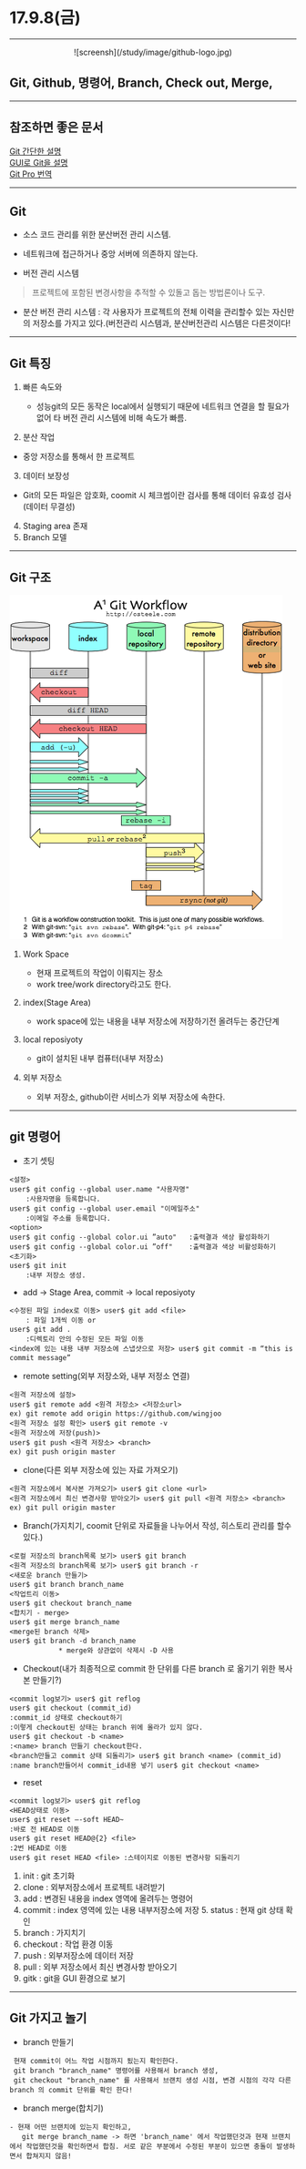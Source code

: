 # 17.9.8(금)
---
<p align="center">
![screensh](/study/image/github-logo.jpg)
</p>

## Git, Github, 명령어, Branch, Check out, Merge, 
---

## 참조하면 좋은 문서 

[Git 간단한 설명 ](http://rogerdudler.github.io/git-guide/index.ko.html)<br>
[GUI로 Git을 설명](http://learnbranch.urigit.com) <br>
[Git Pro 번역](https://git-scm.com/book/ko/v2) <br>

---
## Git 

 - 소스 코드 관리를 위한 분산버전 관리 시스템. 
 - 네트워크에 접근하거나 중앙 서버에 의존하지 않는다.

 - 버전 관리 시스템
 
> 프로젝트에 포함된 변경사항을 추적할 수 있돌고 돕는 방법론이나 도구. 

- 분산 버전 관리 시스템 : 각 사용자가 프로젝트의 전체 이력을 관리할수 있는 자신만의 저장소를 가지고 있다.(버전관리 시스템과, 분산버전관리 시스템은 다른것이다! 

---


## Git 특징 


 1. 빠른 속도와 
    - 성능git의 모든 동작은 local에서 실행되기 때문에 네트워크 연결을 할 필요가 없어 타 버전 관리 시스템에 비해 속도가 빠름.
   
 2. 분산 작업
   - 중앙 저장소를 통해서 한 프로젝트

 3. 데이터 보장성
   - Git의 모든 파일은 암호화, coomit 시 체크썸이란 검사를 통해 데이터 유효성 검사(데이터 무결성)

 4. Staging area 존재
 5. Branch 모델

---
 
## Git 구조 

<p align="center">

![screensh](/study/image/git-workflow.png)

</p>


1. Work Space 
    * 현재 프로젝트의 작업이 이뤄지는 장소
    *  work tree/work directory라고도 한다.

2. index(Stage Area)
	* work space에 있는 내용을 내부 저장소에 저장하기전 올려두는 중간단계

3. local reposiyoty 
	* git이 설치된 내부 컴퓨터(내부 저장소) 

4. 외부 저장소
	* 외부 저장소, github이란 서비스가 외부 저장소에 속한다.

---

## git 명령어 

 - 초기 셋팅 

```git
<설정>
user$ git config --global user.name "사용자명"
	:사용자명을 등록합니다.
user$ git config --global user.email "이메일주소"
	:이메일 주소를 등록합니다.
<option>
user$ git config --global color.ui ”auto" 	:출력결과 색상 활성화하기
user$ git config --global color.ui ”off" 	:출력결과 색상 비활성화하기
<초기화>
user$ git init
	:내부 저장소 생성.
```

- add -> Stage Area, commit -> local reposiyoty

```git
<수정된 파일 index로 이동> user$ git add <file>
	: 파일 1개씩 이동 or
user$ git add .
	:디렉토리 안의 수정된 모든 파일 이동
<index에 있는 내용 내부 저장소에 스냅샷으로 저장> user$ git commit -m “this is commit message”
```

- remote setting(외부 저장소와, 내부 저정소 연결)

```git
<원격 저장소에 설정>
user$ git remote add <원격 저장소> <저장소url>
ex) git remote add origin https://github.com/wingjoo
<원격 저장소 설정 확인> user$ git remote -v
<원격 저장소에 저장(push)>
user$ git push <원격 저장소> <branch>
ex) git push origin master
```

- clone(다른 외부 저장소에 있는 자료 가져오기)

```git
<원격 저장소에서 복사본 가져오기> user$ git clone <url>
<원격 저장소에서 최신 변경사항 받아오기> user$ git pull <원격 저장소> <branch>
ex) git pull origin master
```

- Branch(가지치기, coomit 단위로 자료들을 나누어서 작성, 히스토리 관리를 할수 있다.)

```git
<로컬 저장소의 branch목록 보기> user$ git branch
<원격 저장소의 branch목록 보기> user$ git branch -r
<새로운 branch 만들기>
user$ git branch branch_name
<작업트리 이동>
user$ git checkout branch_name
<합치기 - merge>
user$ git merge branch_name
<merge된 branch 삭제>
user$ git branch -d branch_name
			* merge와 상관없이 삭제시 -D 사용
```

- Checkout(내가 최종적으로 commit 한 단위를 다른 branch 로 옮기기 위한 복사본 만들기?)

```git
<commit log보기> user$ git reflog
user$ git checkout (commit_id)
:commit_id 상태로 checkout하기
:이렇게 checkout된 상태는 branch 위에 올라가 있지 않다.
user$ git checkout -b <name>
:<name> branch 만들기 checkout한다.
<branch만들고 commit 상태 되돌리기> user$ git branch <name> (commit_id)
:name branch만들어서 commit_id내용 넣기 user$ git checkout <name>
```

- reset

```git
<commit log보기> user$ git reflog
<HEAD상태로 이동>
user$ git reset —-soft HEAD~
:바로 전 HEAD로 이동
user$ git reset HEAD@{2} <file>
:2번 HEAD로 이동
user$ git reset HEAD <file> :스테이지로 이동된 변경사항 되돌리기
```



1. init : git 초기화
2. clone : 외부저장소에서 프로젝트 내려받기
3. add : 변경된 내용을 index 영역에 올려두는 명령어
4. commit : index 영역에 있는 내용 내부저장소에 저장 5. status : 현재 git 상태 확인
6. branch : 가지치기
7. checkout : 작업 환경 이동
8. push : 외부저장소에 데이터 저장
9. pull : 외부 저장소에서 최신 변경사항 받아오기
10. gitk : git을 GUI 환경으로 보기 


---

## Git 가지고 놀기


- branch 만들기 

```git
 현재 commit이 어느 작업 시점까지 됬는지 확인한다.
 git branch "branch_name" 명령어를 사용해서 branch 생성, 
 git checkout "branch_name" 를 사용해서 브랜치 생성 시점, 변경 시점의 각각 다른 branch 의 commit 단위를 확인 한다!
``` 
 
- branch merge(합치기)

```git
- 현재 어떤 브랜치에 있는지 확인하고, 
   git merge branch_name -> 하면 'branch_name' 에서 작업했던것과 현재 브랜치에서 작업했던것을 확인하면서 합침. 서로 같은 부분에서 수정된 부분이 있으면 충돌이 발생하면서 합쳐지지 않음!
```

